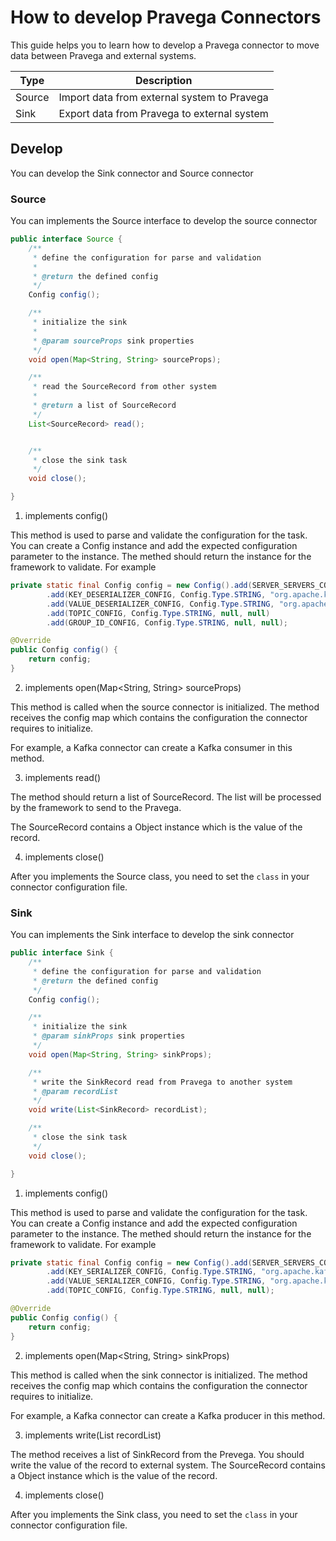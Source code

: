 # How to develop Pravega Connectors

This guide helps you to learn how to develop a Pravega connector to move data between Pravega and external systems.

|  Type   | Description  |
|  ----  | ----  |
| Source  | Import data from external system to Pravega |
| Sink  | Export data from Pravega to external system |

## Develop

You can develop the Sink connector and Source connector

### Source

You can implements the Source interface to develop the source connector

```java
public interface Source {
    /**
     * define the configuration for parse and validation
     *
     * @return the defined config
     */
    Config config();

    /**
     * initialize the sink
     *
     * @param sourceProps sink properties
     */
    void open(Map<String, String> sourceProps);

    /**
     * read the SourceRecord from other system
     *
     * @return a list of SourceRecord
     */
    List<SourceRecord> read();


    /**
     * close the sink task
     */
    void close();

}
```

1. implements config()

This method is used to parse and validate the configuration for the task. You can create a Config instance and add the expected configuration parameter to the instance. The methed should return the instance for the framework to validate. For example
```java
private static final Config config = new Config().add(SERVER_SERVERS_CONFIG, Config.Type.STRING, "localhost:9092", new Config.NonEmptyStringValidator())
        .add(KEY_DESERIALIZER_CONFIG, Config.Type.STRING, "org.apache.kafka.common.serialization.StringDeserializer", new Config.NonEmptyStringValidator())
        .add(VALUE_DESERIALIZER_CONFIG, Config.Type.STRING, "org.apache.kafka.common.serialization.StringDeserializer", new Config.NonEmptyStringValidator())
        .add(TOPIC_CONFIG, Config.Type.STRING, null, null)
        .add(GROUP_ID_CONFIG, Config.Type.STRING, null, null);

@Override
public Config config() {
    return config;
}
```

2. implements open(Map<String, String> sourceProps)

This method is called when the source connector is initialized. The method receives the config map which contains the configuration the connector requires to initialize. 

For example, a Kafka connector can create a Kafka consumer in this method.

3. implements read()

The method should return a list of SourceRecord. The list will be processed by the framework to send to the Pravega.

The SourceRecord contains a Object instance which is the value of the record.

4. implements close()


After you implements the Source class, you need to set the ```class``` in your connector configuration file.

### Sink

You can implements the Sink interface to develop the sink connector

```java
public interface Sink {
    /**
     * define the configuration for parse and validation
     * @return the defined config
     */
    Config config();

    /**
     * initialize the sink
     * @param sinkProps sink properties
     */
    void open(Map<String, String> sinkProps);

    /**
     * write the SinkRecord read from Pravega to another system
     * @param recordList
     */
    void write(List<SinkRecord> recordList);

    /**
     * close the sink task
     */
    void close();

}

```

1. implements config()

This method is used to parse and validate the configuration for the task. You can create a Config instance and add the expected configuration parameter to the instance. The methed should return the instance for the framework to validate. For example
```java
private static final Config config = new Config().add(SERVER_SERVERS_CONFIG, Config.Type.STRING, "localhost:9092", new Config.NonEmptyStringValidator())
        .add(KEY_SERIALIZER_CONFIG, Config.Type.STRING, "org.apache.kafka.common.serialization.StringSerializer", new Config.NonEmptyStringValidator())
        .add(VALUE_SERIALIZER_CONFIG, Config.Type.STRING, "org.apache.kafka.common.serialization.StringSerializer", new Config.NonEmptyStringValidator())
        .add(TOPIC_CONFIG, Config.Type.STRING, null, null);

@Override
public Config config() {
    return config;
}
```

2. implements open(Map<String, String> sinkProps)

This method is called when the sink connector is initialized. The method receives the config map which contains the configuration the connector requires to initialize. 

For example, a Kafka connector can create a Kafka producer in this method.

3. implements write(List<SinkRecord> recordList)

The method receives a list of SinkRecord from the Prevega. You should write the value of the record to external system.
The SourceRecord contains a Object instance which is the value of the record.

4. implements close()


After you implements the Sink class, you need to set the ```class``` in your connector configuration file.